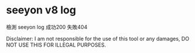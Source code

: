 # seeyon v8 log

檢測 seeyon log
成功200
失敗404

Disclaimer: 
I am not responsible for the use of this tool or any damages, DO NOT USE THIS FOR ILLEGAL PURPOSES.
